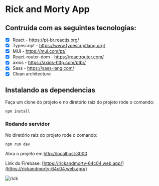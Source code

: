 # Rick and Morty App
## Contruída com as seguintes tecnologias:
- [x] React - https://pt-br.reactjs.org/
- [x] Typescript - https://www.typescriptlang.org/
- [x] MUI - https://mui.com/pt/
- [x] React-router-dom - https://reactrouter.com/
- [x] axios - https://axios-http.com/ptbr/
- [x] Sass - https://sass-lang.com/
- [x] Clean architecture 

## Instalando as dependencias

Faça um clone do projeto e no diretório raiz do projeto rode o comando:

```
npm install
```

### Rodando servidor

No diretório raiz do projeto rode o comando:

```
npm run dev
```

Abra o projeto em [http://localhost:3000](http://localhost:3000)

Link do Firebase: [https://rickandmorty-64c04.web.app/](https://rickandmorty-64c04.web.app/)

![rick](https://user-images.githubusercontent.com/88890771/177426608-200efd5d-e07b-4600-ac7d-d60b42dbf12e.png)
